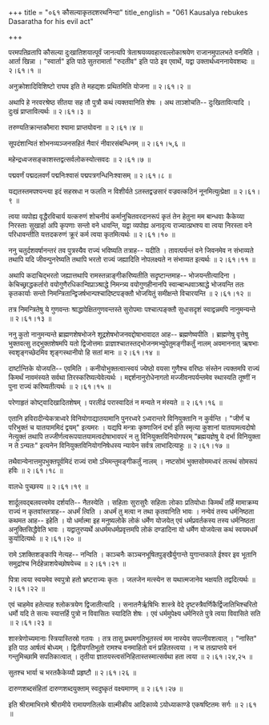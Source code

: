 +++
title = "०६१ कौसल्याकृतदशरथनिन्दा"
title_english = "061 Kausalya rebukes Dasaratha for his evil act"

+++


परमपतिव्रतापि कौसल्या दुःखातिशयात्पूर्वं जानत्यपि
त्रेताश्रयव्यवहारवल्लोकाश्रयेण राजानमुपालभते वनमिति । आर्ता खिन्ना ।
"स्वार्ता" इति पाठे सुतरामार्ता "रुदतीव" इति पाठे इव एवार्थे, यद्वा
उक्तार्थध्वननायेवशब्दः  ॥  २।६१।१  ॥   

  

अनुक्रोशादिविशिष्टो राघव इति ते महद्यशः प्रथितमिति योजना  ॥  २।६१।२  ॥   

  

अथापि हे नरवरश्रेष्ठ सीतया सह तौ पुत्रौ कथं त्यक्तवानिति शेषः । अथ
ताञ्शोचति-- दुःखितावित्यादि । दुःखं प्राप्तावित्यर्थः  ॥  २।६१।३  ॥   

  

तरुण्यतिक्रान्तकौमारा श्यामा प्राप्तयोवना  ॥  २।६१।४  ॥   

  

सूपदंशान्वितं शोभनव्यञ्जनसहितं नैवारं नीवारसंबन्धिनम्  ॥  २।६१।५,६  ॥   

  

महेन्द्रध्वजसङ्काशस्तद्वत्सर्वलोकस्योत्सवदः  ॥  २।६१।७  ॥   

  

पद्मवर्णं पद्मदलवर्णं पद्मनिःश्वासं पद्मपत्रगन्धिनिःश्वासम्  ॥  २।६१।८
 ॥   

  

यद्यतस्तमपश्यन्त्या इदं सहस्रधा न फलति न विशीर्यते ऽतस्तद्वज्रसारं
वज्रवत्कठिनं नूनमित्युत्प्रेक्षा  ॥  २।६१।९  ॥   

  

त्वया व्यपोह्य वृद्धैरविचार्य यत्करुणं शोचनीयं कर्मानुचितवरदानरूपं कृतं
तेन हेतुना मम बान्धवाः कैकेय्या निरस्ताः सुखार्हा अपि कृपणाः सन्तो वने
धावन्ति, यद्वा व्यपोह्य अनादृत्य राज्यात्प्रभश्य वा त्वया निरस्ता वने
परिधावन्तीति यत्तदकरुणं क्रूरं कर्म त्वया कृतमित्यर्थः  ॥  २।६१।१०  ॥   

  

ननु चतुर्दशवर्षानन्तरं तव पुत्रस्यैव राज्यं भविष्यति तत्राह-- यदीति ।
तावत्पर्यन्तं वने जिवनमेव न संभाव्यते तथापि यदि जीवन्पुनरेष्यति तथापि
भरतो राज्यं जह्यादिति नोपलक्ष्यते न संभाव्यत इत्यर्थः  ॥  २।६१।११  ॥   

  

अथापि कदाचिद्भरतो जह्यात्तथापि रामस्तन्नाङ्गीकरिष्यतीति सदृष्टान्तमाह--
भोजयन्तीत्यादिना । केचिच्छ्राद्धकर्तारो वयोगुणैरधिकान्विप्राञ्श्राद्धे
निमन्त्र्य वयोगुणहीनानपि स्वान्बान्धवाञ्श्राद्धे भोजयन्ति ततः कृतकार्याः
सन्तो निमन्त्रितान्द्विजर्षभान्पश्चादिष्टपङ्क्तौ भोजयितुं समीक्षन्ते
विचारयन्ति  ॥  २।६१।१२ ॥   

  

तत्र निमन्त्रितेषु ये गुणवन्तः श्राद्धापेक्षितगुणवन्तस्ते सुरोपमाः
पश्चात्पङ्क्तौ सुधासदृशं स्वाद्वन्नमपि नानुमन्यन्ते  ॥  २।६१।१३  ॥   

  

ननु कुतो नानुमन्यन्ते ब्राह्मणशेषभोजने शूद्रशेषभोजनवद्दोषाभावादत आह--
ब्रह्मणेष्वपीति । ब्राह्मणेषु वृत्तेषु भुक्तवत्सु तद्भुक्तशेषमपि यतो
द्विजोत्तमाः प्राज्ञाश्चातस्तद्भोजनमभ्युपेतुमङ्गीकर्तुं नालम् अवमाननात्
ऋषभाः स्वशृङ्गच्छेदमिव शृङ्गस्थानीयो हि सतां मानः  ॥  २।६१।१४  ॥   

  

दार्ष्टान्तिके योजयति-- एवमिति । कनीयोभुक्तत्वात्स्वयं ज्येष्ठो वयसा
गुणैश्च वरिष्ठः संस्तेन त्यक्तमपि राज्यं किमर्थं नावमंस्यते सर्वथा
तिरस्करिष्यत्येवेत्यर्थः । मद्दर्शनानुरोधेनागतो मज्जीवनपर्यन्तमेव
स्थास्यति तूष्णीं न पुना राज्यं करिष्यतीत्यर्थः  ॥  २।६१।१५  ॥   

  

परेणाहृतं कोष्ट्वादिखादितशेषम् । परलीढं परास्वादितं न मन्यते न मंस्यते
 ॥  २।६१।१६  ॥   

  

एतानि हविरादीन्येकत्राध्वरे विनियोगाद्यातयामानि पुनरध्वरे ऽध्वरान्तरे
विनियुक्तानि न कुर्वन्ति । "जीर्णं च परिभुक्तं च यातयाममिदं द्वयम्"
इत्यमरः । यद्यपि मन्त्राः कृष्णाजिनं दर्भा इति स्मृत्या कुशानां
यातयामत्वदोषो नेत्युक्तं तथापि तज्जीर्णत्वरूपयातयामत्वदोषाभावपरं न तु
विनियुक्तविनियोगपरम् "ब्रह्मयज्ञेषु ये दर्भा विनियुक्ता न ते ऽन्यतः"
इत्यनेन विनियुक्तविनियोगनिषेधस्य न्यायेन सर्वत्र लाभादित्याहुः  ॥ 
२।६१।१७  ॥   

  

तथैवान्येनात्तमुपभुक्तपूर्वमिदं राज्यं रामो ऽभिमन्तुमङ्गीकर्तुं नालम् ।
नष्टसोमं भुक्तसोममध्वरं तत्स्थं सोमरूपं हविः  ॥  २।६१।१८  ॥   

  

वालधेः पुच्छस्य  ॥  २।६१।१९  ॥   

  

शार्दूलवद्बलवत्त्वमेव दर्शयति-- नैतस्येति । सहिताः सुरासुरैः सहिताः
लोकाः प्रतियोधाः किमर्थं तर्हि मामाक्रम्य राज्यं न कृतवांस्तत्राह--
अधर्मं त्विति । अधर्मं तु मत्वा न तथा कृतवानिति भावः । नन्वेवं तस्य
धर्मनिष्ठता कथमत आह-- इहेति । यो धर्मात्मा इह मनुष्यलोके लोकं धर्मेण
योजयेत् एवं धर्मप्रवर्तकस्य तस्य धर्मनिष्ठता अनुक्तिसिद्धैवेति भावः ।
यद्वातुरप्यर्थे अधर्ममधर्मप्रवृत्तमपि लोकं दण्डादिना यो धर्मेण योजयेत्स
कथं स्वयमधर्मं कुर्यादित्यर्थः  ॥  २।६१।२०  ॥   

रामे ऽशक्तिशङ्कापि नेत्यह-- नन्विति । काञ्चनैः
काञ्चनभूषितपुङ्खैर्युगान्ते युगान्तकाले ईश्वर इव भूतानि समुद्रांश्च
निर्दहेन्नाशयेच्छोषयेच्च  ॥  २।६१।२१  ॥   

  

पित्रा त्वया स्वयमेव स्वपुत्रो हतो भ्रष्टराज्यः कृतः । जलजेन मत्स्येन स
यथात्मजानेव भक्षयति तद्वदित्यर्थः  ॥  २।६१।२२  ॥   

  

एवं चाहमेव हतेत्याह श्लोकत्रयेण द्विजातीत्यादि । सनातनैर्ऋ़षिभिः
शास्त्रे वेदे दृष्टस्त्रैवर्णिकैर्द्विजातिभिश्चरितो धर्मो यदि ते सत्यः
स्यात्तर्हि पुत्रो न विवासितः स्यादिति शेषः । एवं धर्ममुपेक्ष्य
धर्मनिरते पुत्रे त्वया विवासिते सति  ॥  २।६१।२३  ॥   

  

शास्त्रेणोच्यमानाः स्त्रियास्तिस्रो गतयः । तत्र तासु प्रथमगतिभूतस्त्वं
मम नास्येव सपत्नीवशत्वात् । "नास्ति" इति पाठ आर्षत्वं बोध्यम् ।
द्वितीयगतिभूतो रामश्च वनमाहितो वनं प्रहितस्त्वया । न च तत्प्राप्तये वनं
गन्तुमिच्छामि सपतिकात्वात् । तृतीया ज्ञातयस्त्वसंनिहितास्तस्मात्सर्वथा
हता त्वया  ॥  २।६१।२४,२५  ॥   

  

सुतश्च भार्या च भरतकैकेय्यौ प्रहृष्टौ  ॥  २।६१।२६  ॥   

  

दारुणशब्दसंहितां दारुणशब्दयुक्ताम् स्वदुष्कृतं वक्ष्यमाणम्  ॥  २।६१।२७
 ॥   

  

इति श्रीरामाभिरामे श्रीरामीये रामायणतिलके वाल्मीकीय आदिकाव्ये
ऽयोध्याकाण्डे एकषष्टितमः सर्गः  ॥  २।६१  ॥   

  

  


